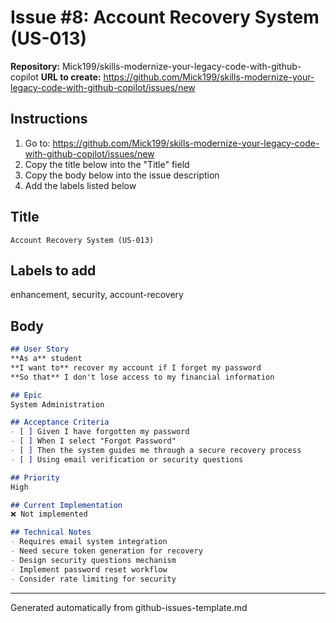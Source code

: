 # Issue #8: Account Recovery System (US-013)

**Repository:** Mick199/skills-modernize-your-legacy-code-with-github-copilot
**URL to create:** https://github.com/Mick199/skills-modernize-your-legacy-code-with-github-copilot/issues/new

## Instructions
1. Go to: https://github.com/Mick199/skills-modernize-your-legacy-code-with-github-copilot/issues/new
2. Copy the title below into the "Title" field
3. Copy the body below into the issue description
4. Add the labels listed below

## Title
```
Account Recovery System (US-013)
```

## Labels to add
enhancement, security, account-recovery

## Body
```markdown
## User Story
**As a** student  
**I want to** recover my account if I forget my password  
**So that** I don't lose access to my financial information  

## Epic
System Administration

## Acceptance Criteria
- [ ] Given I have forgotten my password
- [ ] When I select "Forgot Password"
- [ ] Then the system guides me through a secure recovery process
- [ ] Using email verification or security questions

## Priority
High

## Current Implementation
❌ Not implemented

## Technical Notes
- Requires email system integration
- Need secure token generation for recovery
- Design security questions mechanism
- Implement password reset workflow
- Consider rate limiting for security
```

---
Generated automatically from github-issues-template.md

